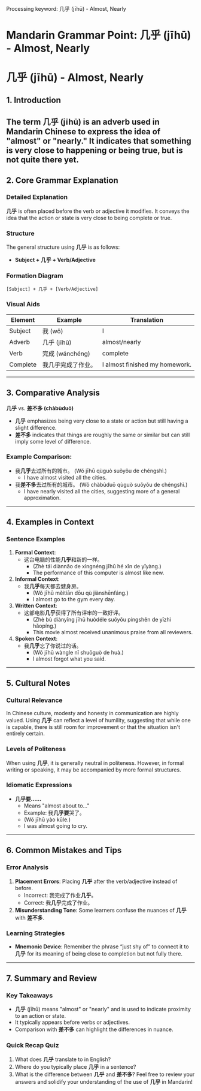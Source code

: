 Processing keyword: 几乎 (jīhū) - Almost, Nearly
# Mandarin Grammar Point: 几乎 (jīhū) - Almost, Nearly
# 几乎 (jīhū) - Almost, Nearly
## 1. Introduction
The term **几乎 (jīhū)** is an adverb used in Mandarin Chinese to express the idea of "almost" or "nearly." It indicates that something is very close to happening or being true, but is not quite there yet.
---
## 2. Core Grammar Explanation
### Detailed Explanation
**几乎** is often placed before the verb or adjective it modifies. It conveys the idea that the action or state is very close to being complete or true. 
### Structure
The general structure using **几乎** is as follows:
- **Subject + 几乎 + Verb/Adjective**
### Formation Diagram
```
[Subject] + 几乎 + [Verb/Adjective]
```
### Visual Aids
| Element    | Example                         | Translation                      |
|------------|---------------------------------|---------------------------------|
| Subject    | 我 (wǒ)                        | I                               |
| Adverb     | 几乎 (jīhū)                    | almost/nearly                   |
| Verb       | 完成 (wánchéng)                | complete                        |
| Complete   | 我几乎完成了作业。               | I almost finished my homework.  |
---
## 3. Comparative Analysis
**几乎** vs. **差不多 (chàbùduō)**
- **几乎** emphasizes being very close to a state or action but still having a slight difference.
- **差不多** indicates that things are roughly the same or similar but can still imply some level of difference.
### Example Comparison:
- 我**几乎**去过所有的城市。 (Wǒ jīhū qùguò suǒyǒu de chéngshì.)
  - I have almost visited all the cities.
- 我**差不多**去过所有的城市。 (Wǒ chàbùduō qùguò suǒyǒu de chéngshì.)
  - I have nearly visited all the cities, suggesting more of a general approximation.
---
## 4. Examples in Context
### Sentence Examples
1. **Formal Context**: 
   - 这台电脑的性能**几乎**和新的一样。 
     - (Zhè tái diànnǎo de xìngnéng jīhū hé xīn de yīyàng.)
     - The performance of this computer is almost like new.
2. **Informal Context**:
   - 我**几乎**每天都去健身房。
     - (Wǒ jīhū měitiān dōu qù jiànshēnfáng.)
     - I almost go to the gym every day.
3. **Written Context**:
   - 这部电影**几乎**获得了所有评审的一致好评。
     - (Zhè bù diànyǐng jīhū huòdéle suǒyǒu píngshěn de yīzhì hǎopíng.)
     - This movie almost received unanimous praise from all reviewers.
4. **Spoken Context**:
   - 我**几乎**忘了你说过的话。
     - (Wǒ jīhū wàngle nǐ shuōguò de huà.)
     - I almost forgot what you said.
---
## 5. Cultural Notes
### Cultural Relevance
In Chinese culture, modesty and honesty in communication are highly valued. Using **几乎** can reflect a level of humility, suggesting that while one is capable, there is still room for improvement or that the situation isn't entirely certain.
### Levels of Politeness
When using **几乎**, it is generally neutral in politeness. However, in formal writing or speaking, it may be accompanied by more formal structures.
### Idiomatic Expressions
- **几乎要……** 
  - Means "almost about to..."
  - Example: 我**几乎要**哭了。
  - (Wǒ jīhū yào kūle.)
  - I was almost going to cry.
---
## 6. Common Mistakes and Tips
### Error Analysis
1. **Placement Errors**: Placing **几乎** after the verb/adjective instead of before.
   - Incorrect: 我完成了作业**几乎**。
   - Correct: 我**几乎**完成了作业。
2. **Misunderstanding Tone**: Some learners confuse the nuances of **几乎** with **差不多**.
### Learning Strategies
- **Mnemonic Device**: Remember the phrase “just shy of” to connect it to **几乎** for its meaning of being close to completion but not fully there.
---
## 7. Summary and Review
### Key Takeaways
- **几乎** (jīhū) means "almost" or "nearly" and is used to indicate proximity to an action or state.
- It typically appears before verbs or adjectives.
- Comparison with **差不多** can highlight the differences in nuance.
### Quick Recap Quiz
1. What does **几乎** translate to in English?
2. Where do you typically place **几乎** in a sentence?
3. What is the difference between **几乎** and **差不多**?
Feel free to review your answers and solidify your understanding of the use of **几乎** in Mandarin!
